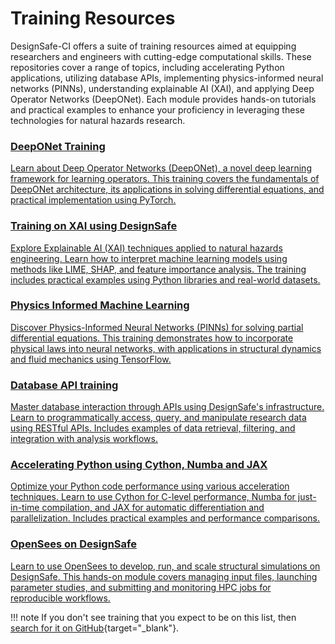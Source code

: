 # Training Resources

DesignSafe-CI offers a suite of training resources aimed at equipping researchers and engineers with cutting-edge computational skills. These repositories cover a range of topics, including accelerating Python applications, utilizing database APIs, implementing physics-informed neural networks (PINNs), understanding explainable AI (XAI), and applying Deep Operator Networks (DeepONet). Each module provides hands-on tutorials and practical examples to enhance your proficiency in leveraging these technologies for natural hazards research.

<section class="section--light">
    <div class="grid">
        <a class="card--plain" href="https://DesignSafe-CI.github.io/training-deeponet" target="_blank">
            <h3>
DeepONet Training
            </h3>
            <p>
Learn about Deep Operator Networks (DeepONet), a novel deep learning framework for learning operators. This training covers the fundamentals of DeepONet architecture, its applications in solving differential equations, and practical implementation using PyTorch.
            </p>
        </a>
        <a class="card--plain" href="https://DesignSafe-CI.github.io/training-xai" target="_blank">
            <h3>
Training on XAI using DesignSafe
            </h3>
            <p>
Explore Explainable AI (XAI) techniques applied to natural hazards engineering. Learn how to interpret machine learning models using methods like LIME, SHAP, and feature importance analysis. The training includes practical examples using Python libraries and real-world datasets.
            </p>
        </a>
        <a class="card--plain" href="https://DesignSafe-CI.github.io/training-pinn" target="_blank">
            <h3>
Physics Informed Machine Learning
            </h3>
            <p>
Discover Physics-Informed Neural Networks (PINNs) for solving partial differential equations. This training demonstrates how to incorporate physical laws into neural networks, with applications in structural dynamics and fluid mechanics using TensorFlow.
            </p>
        </a>
        <a class="card--plain" href="https://DesignSafe-CI.github.io/training-database-api" target="_blank">
            <h3>
Database API training
            </h3>
            <p>
Master database interaction through APIs using DesignSafe's infrastructure. Learn to programmatically access, query, and manipulate research data using RESTful APIs. Includes examples of data retrieval, filtering, and integration with analysis workflows.
            </p>
        </a>
        <a class="card--plain" href="https://DesignSafe-CI.github.io/training-accelerating-python" target="_blank">
            <h3>
Accelerating Python using Cython, Numba and JAX
            </h3>
            <p>
Optimize your Python code performance using various acceleration techniques. Learn to use Cython for C-level performance, Numba for just-in-time compilation, and JAX for automatic differentiation and parallelization. Includes practical examples and performance comparisons.
            </p>
        </a>
        <a class="card--plain" href="https://silviamazzoni.github.io/training-OpenSees-on-DesignSafe" target="_blank">
            <h3>
OpenSees on DesignSafe
            </h3>
            <p>
Learn to use OpenSees to develop, run, and scale structural simulations on DesignSafe. This hands-on module covers managing input files, launching parameter studies, and submitting and monitoring HPC jobs for reproducible workflows.
            </p>
        </a>
    </div>
</section>

!!! note
    If you don't see training that you expect to be on this list, then [search for it on GitHub](https://github.com/DesignSafe-CI?q=training#org-profile-repositories){target="_blank"}.
